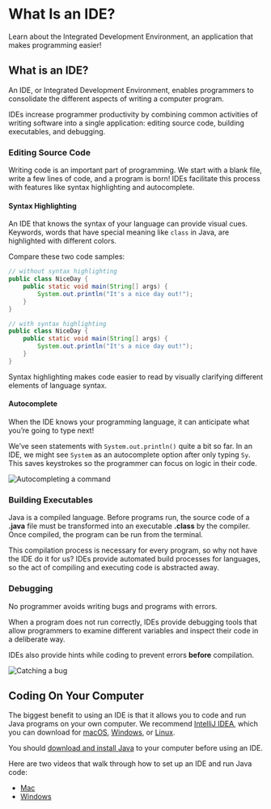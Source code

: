 # What Is an IDE?

Learn about the Integrated Development Environment, an application that makes programming easier!

## What is an IDE?

An IDE, or Integrated Development Environment, enables programmers to consolidate the different aspects of writing a computer program.

IDEs increase programmer productivity by combining common activities of writing software into a single application: editing source code, building executables, and debugging.

### Editing Source Code

Writing code is an important part of programming. We start with a blank file, write a few lines of code, and a program is born! IDEs facilitate this process with features like syntax highlighting and autocomplete.

#### Syntax Highlighting

An IDE that knows the syntax of your language can provide visual cues. Keywords, words that have special meaning like `class` in Java, are highlighted with different colors.

Compare these two code samples:

```java
// without syntax highlighting
public class NiceDay {
    public static void main(String[] args) {
        System.out.println("It's a nice day out!");
    }
}
```

```java
// with syntax highlighting
public class NiceDay {
    public static void main(String[] args) {
        System.out.println("It's a nice day out!");
    }
}
```

Syntax highlighting makes code easier to read by visually clarifying different elements of language syntax.

#### Autocomplete

When the IDE knows your programming language, it can anticipate what you’re going to type next!

We’ve seen statements with `System.out.println()` quite a bit so far. In an IDE, we might see `System` as an autocomplete option after only typing `Sy`. This saves keystrokes so the programmer can focus on logic in their code.

![Autocompleting a command](https://content.codecademy.com/courses/learn-java/revised-2019/autocomplete_v2.gif)

### Building Executables

Java is a compiled language. Before programs run, the source code of a **.java** file must be transformed into an executable **.class** by the compiler. Once compiled, the program can be run from the terminal.

This compilation process is necessary for every program, so why not have the IDE do it for us? IDEs provide automated build processes for languages, so the act of compiling and executing code is abstracted away.

### Debugging

No programmer avoids writing bugs and programs with errors.

When a program does not run correctly, IDEs provide debugging tools that allow programmers to examine different variables and inspect their code in a deliberate way.

IDEs also provide hints while coding to prevent errors **before** compilation.

![Catching a bug](https://content.codecademy.com/courses/learn-java/revised-2019/debugging_v2.png)

## Coding On Your Computer

The biggest benefit to using an IDE is that it allows you to code and run Java programs on your own computer. We recommend [IntelliJ IDEA](https://www.jetbrains.com/idea/), which you can download for [macOS](https://www.jetbrains.com/idea/download/#section=mac), [Windows](https://www.jetbrains.com/idea/download/#section=windows), or [Linux](https://www.jetbrains.com/idea/download/#section=linux).

You should [download and install Java](https://www.oracle.com/technetwork/java/javase/downloads/jdk8-downloads-2133151.html) to your computer before using an IDE.

Here are two videos that walk through how to set up an IDE and run Java code:

-   [Mac](https://youtu.be/TjYTpEOiNAI)
-   [Windows](https://youtu.be/6FmUcUMkZVQ)
